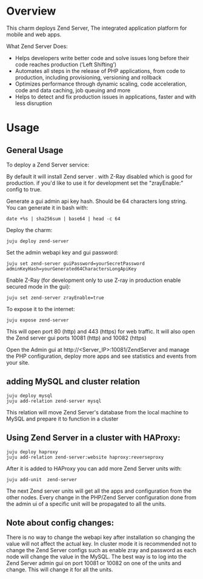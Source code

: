 # Overview

This charm deploys Zend Server, The integrated application platform for mobile and web apps.

What Zend Server Does:
- Helps developers write better code and solve issues long before their code reaches production (‘Left Shifting’)
- Automates all steps in the release of PHP applications, from code to production, including provisioning, versioning and rollback
- Optimizes performance through dynamic scaling, code acceleration, code and data caching, job queuing and more
- Helps to detect and fix production issues in applications, faster and with less disruption

# Usage

## General Usage

To deploy a Zend Server service:


By default it will install Zend server . with Z-Ray disabled which is good for production. if you'd like to use it for development set the "zrayEnable:" config to true.

Generate a gui admin api key hash. Should be 64 characters long string. You can generate it in bash with:

    date +%s | sha256sum | base64 | head -c 64


Deploy the charm:

    juju deploy zend-server

Set the admin webapi key and gui password:

    juju set zend-server guiPassword=yourSecretPassword adminKeyHash=yourGenerated64CharactersLongApiKey

Enable Z-Ray (for development only to use Z-ray in production enable secured mode in the gui):
	
    juju set zend-server zrayEnable=true

To expose it to the internet:

    juju expose zend-server

This will open port 80 (http) and 443 (https) for web traffic.
It will also open the Zend server gui ports 10081 (http) and 10082 (https)

Open the Admin gui at http://<Server_IP>:10081/ZendServer and manage the PHP configuration, deploy more apps and see statistics and events from your site. 

## adding MySQL and cluster relation
    juju deploy mysql
    juju add-relation zend-server mysql 

This relation will move Zend Server's database from the local machine to MySQL and prepare it to function in a cluster

## Using Zend Server in a cluster with HAProxy:

    juju deploy haproxy
    juju add-relation zend-server:website haproxy:reverseproxy 

After it is added to HAProxy you can add more Zend Server units with:

    juju add-unit  zend-server
The next Zend server units will get all the apps and configuration from the other nodes. Every change in the PHP/Zend Server configuration done from the admin ui of a specific unit will be propagated to all the units.

## Note about config changes:

There is no way to change the webapi key after installation so changing the value will not affect the actual key.
In cluster mode it is recommended not to change the Zend Server configs such as enable zray and password as each node will change the value in the MySQL. The best way is to log into the Zend Server admin gui on port 10081 or 10082 on one of the units and change. This will change it for all the units.
